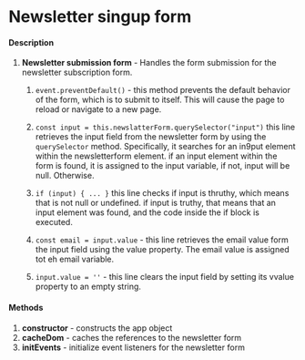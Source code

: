 # Newsletter singup form

#### Description
1. **Newsletter submission form** - Handles the form submission for the newsletter subscription form.
    1. `event.preventDefault()` - this method prevents the default behavior of the form, which is to submit to itself. This will cause the page to reload or navigate to a new page.

    2. `const input = this.newslatterForm.querySelector("input")` this line retrieves the input field from the newsletter form by using the `querySelector` method. Specifically, it searches for an in9put element within the newsletterform element. if an input element within the form is found, it is assigned to the input variable, if not, input will be null. Otherwise.

    3. `if (input) { ... }` this line checks if input is thruthy, which means that is not null or undefined. if input is truthy, that means that an input element was found, and the code inside the if block is executed.

    4. `const email = input.value` - this line retrieves the email value form the input field using the value property. The email value is assigned tot eh email variable.

    5. `input.value = ''` - this line clears the input field by setting its vvalue property to an empty string.





#### Methods
1. **constructor** - constructs the app object
2. **cacheDom** - caches the references to the newsletter form
3. **initEvents** - initialize event listeners for the newsletter form